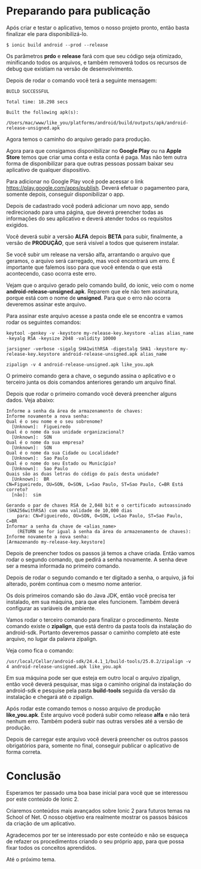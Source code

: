 # Preparando para publicação

Após criar e testar o aplicativo, temos o nosso projeto pronto, então basta finalizar ele para disponibilizá-lo.

`$ ionic build android --prod --release`

Os parâmetros **prdo** e **release** fará com que seu código seja otimizado, minificando todos os arquivos, e também removerá todos os recursos de debug que existiam na versão de desenvolvimento.

Depois de rodar o comando você terá a seguinte mensagem:

```
BUILD SUCCESSFUL

Total time: 18.298 secs

Built the following apk(s):
    /Users/mac/www/like_you/platforms/android/build/outputs/apk/android-release-unsigned.apk
```

Agora temos o caminho do arquivo gerado para produção.

Agora para que consigamos disponibilizar no **Google Play** ou na **Apple Store** temos que criar uma conta e esta conta é paga. Mas não tem outra forma de disponibilizar para que outras pessoas possam baixar seu aplicativo de qualquer dispositivo.

Para adicionar no Google Play você pode acessar o link <https://play.google.com/apps/publish>. Deverá efetuar o pagamenteo para, somente depois, conseguir disponibilizar o app.

Depois de cadastrado você poderá adicionar um novo app, sendo redirecionado para uma página, que deverá preencher todas as informações do seu aplicativo e deverá atender todos os requisitos exigidos.

Você deverá subir a versão **ALFA** depois **BETA** para subir, finalmente, a versão de **PRODUÇÃO**, que será visível a todos que quiserem instalar.

Se você subir um release na versão alfa, arrantando o arquivo que geramos, o arquivo será carregado, mas você encontrará um erro. É importante que falemos isso para que você entenda o que está acontecendo, caso ocorra este erro.

Vejam que o arquivo gerado pelo comando build, do ionic, veio com o nome **android-release-unsigned.apk**. Reparem que ele não tem assinatura, porque está com o nome de **unsigned**. Para que o erro não ocorra deveremos assinar este arquivo.

Para assinar este arquivo acesse a pasta onde ele se encontra e vamos rodar os seguintes comandos:

```
keytool -genkey -v -keystore my-release-key.keystore -alias alias_name -keyalg RSA -keysize 2048 -validity 10000

jarsigner -verbose -sigalg SHA1withRSA -digestalg SHA1 -keystore my-release-key.keystore android-release-unsigned.apk alias_name

zipalign -v 4 android-release-unsigned.apk like_you.apk
```

O primeiro comando gera a chave, o segundo assina o aplicativo e o terceiro junta os dois comandos anteriores gerando um arquivo final.

Depois que rodar o primeiro comando você deverá preencher alguns dados. Veja abaixo:

```
Informe a senha da área de armazenamento de chaves:
Informe novamente a nova senha:
Qual é o seu nome e o seu sobrenome?
  [Unknown]:  Figueiredo
Qual é o nome da sua unidade organizacional?
  [Unknown]:  SON
Qual é o nome da sua empresa?
  [Unknown]:  SON
Qual é o nome da sua Cidade ou Localidade?
  [Unknown]:  Sao Paulo
Qual é o nome do seu Estado ou Município?
  [Unknown]:  Sao Paulo
Quais são as duas letras do código do país desta unidade?
  [Unknown]:  BR
CN=Figueiredo, OU=SON, O=SON, L=Sao Paulo, ST=Sao Paulo, C=BR Está correto?
  [não]:  sim

Gerando o par de chaves RSA de 2,048 bit e o certificado autoassinado (SHA256withRSA) com uma validade de 10,000 dias
    para: CN=Figueiredo, OU=SON, O=SON, L=Sao Paulo, ST=Sao Paulo, C=BR
Informar a senha da chave de <alias_name>
    (RETURN se for igual à senha da área do armazenamento de chaves):
Informe novamente a nova senha:
[Armazenando my-release-key.keystore]
```

Depois de preencher todos os passos já temos a chave criada. Então vamos rodar o segundo comando, que pedirá a senha novamente. A senha deve ser a mesma informada no primeiro comando.

Depois de rodar o segundo comando e ter digitado a senha, o arquivo, já foi alterado, porém continua com o mesmo nome anterior.

Os dois primeiros comando são do Java JDK, então você precisa ter instalado, em sua máquina, para que eles funcionem. Também deverá configurar as variáveis de ambiente.

Vamos rodar o terceiro comando para finalizar o procedimento. Neste comando existe o **zipalign**, que está dentro da pasta tools da instalação do android-sdk. Portanto deveremos passar o caminho completo até este arquivo, no lugar da palavra zipalign.

Veja como fica o comando:

`/usr/local/Cellar/android-sdk/24.4.1_1/build-tools/25.0.2/zipalign -v 4 android-release-unsigned.apk like_you.apk`

Em sua máquina pode ser que esteja em outro local o arquivo zipalign, então você deverá pesquisar, mas siga o caminho original da instalação do android-sdk e pesquise pela pasta **build-tools** seguida da versão da instalação e chegará até o zipalign.

Após rodar este comando temos o nosso arquivo de produção **like_you.apk**. Este arquivo você poderá subir como release **alfa** e não terá nenhum erro. Também poderá subir nas outras versões até a versão de produção.

Depois de carregar este arquivo você deverá preencher os outros passos obrigatórios para, somente no final, conseguir publicar o aplicativo de forma correta.

# Conclusão

Esperamos ter passado uma boa base inicial para você que se interessou por este conteúdo de Ionic 2.

Criaremos conteúdos mais avançados sobre Ionic 2 para futuros temas na School of Net. O nosso objetivo era realmente mostrar os passos básicos da criação de um aplicativo.

Agradecemos por ter se interessado por este conteúdo e não se esqueça de refazer os procedimentos criando o seu próprio app, para que possa fixar todos os conceitos aprendidos.

Até o próximo tema.